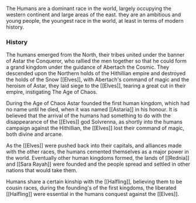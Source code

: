 The Humans are a dominant race in the world, largely occupying the western continent and large areas of the east. they are an ambitious and young people, the youngest race in the world, at least in terms of modern history. 

### History

The humans emerged from the North, their tribes united under the banner of Astar the Conqueror, who rallied the men together so that he could form a grand kingdom under the guidance of Abertach the Cosmic. They descended upon the Northern holds of the Hithillian empire and destroyed the holds of the Snow [[Elves]], with Abertach's command of magic and the heroism of Astar, they laid siege to the [[Elves]], tearing a great cut in their empire, instigating The Age of Chaos. 

During the Age of Chaos Astar founded the first human kingdom, which had no name until he died, when it was named [[Astaria]] in his honour. It is believed that the arrival of the humans had something to do with the disappearance of the [[Elves]] god Solvrenna, as shortly into the humans campaign against the Hithillian, the [[Elves]] lost their command of magic, both divine and arcane. 

As the [[Elves]] were pushed back into their capitals, and alliances made with the other races, the humans cemented themselves as a major power in the world. Eventually other human kingdoms formed, the lands of [[Rednia]] and [[Sara Rayah]] were founded and the people spread and settled in other nations that would take them. 

Humans share a certain kinship with the [[Halfling]], believing them to be cousin races, during the founding's of the first kingdoms, the liberated [[Halfling]] were essential in the humans conquest against the [[Elves]]. 

